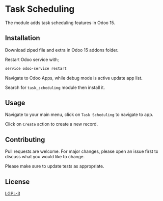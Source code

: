 # Task Scheduling

The module adds task scheduling features in Odoo 15.

## Installation

Download ziped file and extra in Odoo 15 addons folder.

Restart Odoo service with;
```bash
service odoo-service restart
```

Navigate to Odoo Apps, while debug mode is active update app list.

Search for ```task_scheduling``` module then install it.

## Usage

Navigate to your main menu, click on ```Task Scheduling``` to navigate to app.

Click on ```Create``` action to create a new record.


## Contributing
Pull requests are welcome. For major changes, please open an issue first to discuss what you would like to change.

Please make sure to update tests as appropriate.

## License
[LGPL-3](https://www.gnu.org/licenses/lgpl+gpl-3.0.txt)
